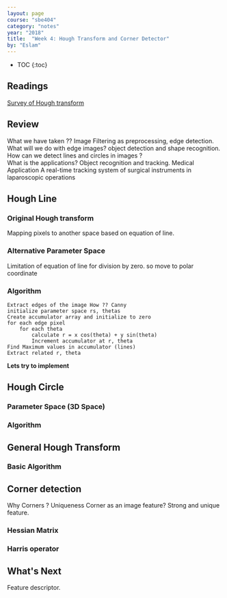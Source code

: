 ```yaml
---
layout: page
course: "sbe404"
category: "notes"
year: "2018"
title:  "Week 4: Hough Transform and Corner Detector"
by: "Eslam"
---
```


* TOC
{:toc}

## Readings 
[Survey of Hough transform](https://arxiv.org/pdf/1502.02160.pdf)
## Review 
What we have taken ?? 
Image Filtering as preprocessing, edge detection. 
What will we do with edge images?
object detection and shape recognition.
How can we detect lines and circles in images ?  
What is the applications? 
Object recognition and tracking. Medical Application A real-time tracking system of surgical instruments in laparoscopic operations
## Hough Line
### Original Hough transform
Mapping pixels to another space based on equation of line. 
### Alternative Parameter Space 
Limitation of equation of line for division by zero. so move to polar coordinate
### Algorithm
```
Extract edges of the image How ?? Canny
initialize parameter space rs, thetas
Create accumulator array and initialize to zero
for each edge pixel     
    for each theta
        calculate r = x cos(theta) + y sin(theta)
        Increment accumulator at r, theta
Find Maximum values in accumulator (lines)
Extract related r, theta
```
**Lets try to implement**

## Hough Circle
### Parameter Space (3D Space)

### Algorithm

## General Hough Transform 

### Basic Algorithm

## Corner detection 
Why Corners ? 
Uniqueness 
Corner as an image feature?
Strong and unique feature. 
### Hessian Matrix 
### Harris operator
## What's Next 
Feature descriptor.
